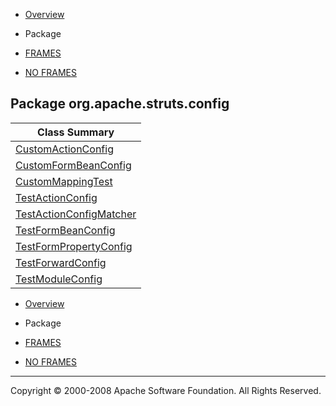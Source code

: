 -   [Overview](../../../../overview-summary.html.md)
-   Package

-   [FRAMES](../../../../index.html.md)
-   [NO FRAMES](package-summary.html.md)

Package org.apache.struts.config
--------------------------------

| Class Summary                                           |
|---------------------------------------------------------|
| [CustomActionConfig](TestActionConfig.html.md)             |
| [CustomFormBeanConfig](TestFormBeanConfig.html.md)         |
| [CustomMappingTest](CustomMappingTest.html.md)             |
| [TestActionConfig](TestActionConfig.html.md)               |
| [TestActionConfigMatcher](TestActionConfigMatcher.html.md) |
| [TestFormBeanConfig](TestFormBeanConfig.html.md)           |
| [TestFormPropertyConfig](TestFormPropertyConfig.html.md)   |
| [TestForwardConfig](TestForwardConfig.html.md)             |
| [TestModuleConfig](TestModuleConfig.html.md)               |

-   [Overview](../../../../overview-summary.html.md)
-   Package

-   [FRAMES](../../../../index.html.md)
-   [NO FRAMES](package-summary.html.md)

------------------------------------------------------------------------

Copyright © 2000-2008 Apache Software Foundation. All Rights Reserved.
